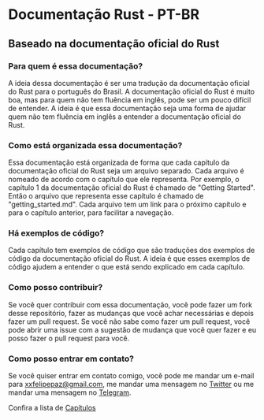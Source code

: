 # Documentação Rust - PT-BR

## Baseado na documentação oficial do Rust

### Para quem é essa documentação?

A ideia dessa documentação é ser uma tradução da documentação oficial do Rust para o português do Brasil. A documentação oficial do Rust é muito boa, mas para quem não tem fluência em inglês, pode ser um pouco difícil de entender. A ideia é que essa documentação seja uma forma de ajudar quem não tem fluência em inglês a entender a documentação oficial do Rust.

### Como está organizada essa documentação?

Essa documentação está organizada de forma que cada capítulo da documentação oficial do Rust seja um arquivo separado. Cada arquivo é nomeado de acordo com o capítulo que ele representa. Por exemplo, o capítulo 1 da documentação oficial do Rust é chamado de "Getting Started". Então o arquivo que representa esse capítulo é chamado de "getting_started.md". Cada arquivo tem um link para o próximo capítulo e para o capítulo anterior, para facilitar a navegação.

### Há exemplos de código?

Cada capítulo tem exemplos de código que são traduções dos exemplos de código da documentação oficial do Rust. A ideia é que esses exemplos de código ajudem a entender o que está sendo explicado em cada capítulo.

### Como posso contribuir?

Se você quer contribuir com essa documentação, você pode fazer um fork desse repositório, fazer as mudanças que você achar necessárias e depois fazer um pull request. Se você não sabe como fazer um pull request, você pode abrir uma issue com a sugestão de mudança que você quer fazer e eu posso fazer o pull request para você.

### Como posso entrar em contato?

Se você quiser entrar em contato comigo, você pode me mandar um e-mail para [xxfelipepaz@gmail.com](mailto:xxfelipepaz@gmail.com), me mandar uma mensagem no [Twitter](https://twitter.com/_FelipePaz_) ou me mandar uma mensagem no [Telegram](https://t.me/felipepaz).

Confira a lista de [Capítulos]((https://github.com/pazfelipe/rust-br/blob/main/chapters.md))
